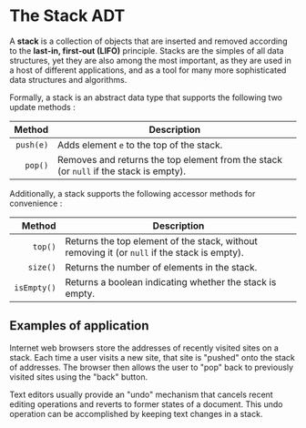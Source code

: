 # The Stack ADT

A **stack** is a collection of objects that are inserted and removed according to the **last-in, first-out (LIFO)** 
principle. Stacks are the simples of all data structures, yet they are also among the most important, as they are used in 
a host of different applications, and as a tool for many more sophisticated data structures and algorithms.

Formally, a stack is an abstract data type that supports the following two update methods :

|   Method      |   Description   |
|--------------:|-----------------|
| `push(e)`     |   Adds element `e` to the top of the stack. |
| `pop()`       |   Removes and returns the top element from the stack (or `null` if the stack is empty). |

Additionally, a stack supports the following accessor methods for convenience :  

|   Method      |   Description   |
|--------------:|-----------------|
| `top()`       |   Returns the top element of the stack, without removing it (or `null` if the stack is empty). |
| `size()`      |   Returns the number of elements in the stack. |
| `isEmpty()`   |   Returns a boolean indicating whether the stack is empty. |

## Examples of application

Internet web browsers store the addresses of recently visited sites on a stack. Each time a user visits a new site, that 
site is "pushed" onto the stack of addresses. The browser then allows the user to "pop" back to previously visited sites 
using the "back" button.

Text editors usually provide an "undo" mechanism that cancels recent editing operations and reverts to former states of
a document. This undo operation can be accomplished by keeping text changes in a stack.